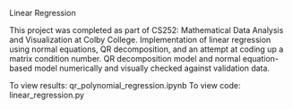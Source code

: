 Linear Regression 

This project was completed as part of CS252: Mathematical Data Analysis and Visualization at Colby College.
Implementation of linear regression using normal equations, QR decomposition, and an attempt at coding up a matrix condition number. 
QR decomposition model and normal equation-based model numerically and visually checked against validation data.

To view results: qr_polynomial_regression.ipynb
To view code: linear_regression.py
